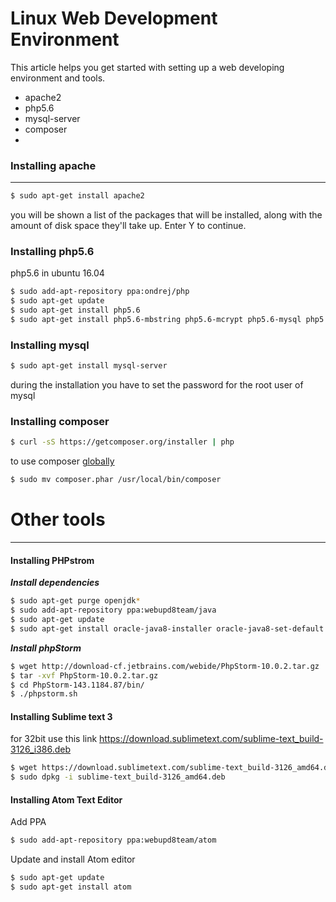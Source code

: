 # Linux Web Development Environment

This article helps you get started with setting up a web developing environment and tools.
  - apache2
  - php5.6
  - mysql-server
  - composer
  -

### Installing apache
___
```sh
$ sudo apt-get install apache2
```
you will be shown a list of the packages that will be installed, along with the amount of disk space they'll take up. Enter Y to continue.

### Installing php5.6
php5.6 in ubuntu 16.04
```sh
$ sudo add-apt-repository ppa:ondrej/php
$ sudo apt-get update
$ sudo apt-get install php5.6
$ sudo apt-get install php5.6-mbstring php5.6-mcrypt php5.6-mysql php5.6-xml php5.6-curl
```
### Installing mysql
```sh
$ sudo apt-get install mysql-server
```
during the installation you have to set the password for the root user of mysql

### Installing composer
```sh
$ curl -sS https://getcomposer.org/installer | php
```
to use composer [globally]
```sh
$ sudo mv composer.phar /usr/local/bin/composer
```
# Other tools
---

#### Installing PHPstrom

***Install dependencies***
```sh
$ sudo apt-get purge openjdk*
$ sudo add-apt-repository ppa:webupd8team/java
$ sudo apt-get update
$ sudo apt-get install oracle-java8-installer oracle-java8-set-default
```
***Install phpStorm***
```sh
$ wget http://download-cf.jetbrains.com/webide/PhpStorm-10.0.2.tar.gz
$ tar -xvf PhpStorm-10.0.2.tar.gz
$ cd PhpStorm-143.1184.87/bin/
$ ./phpstorm.sh
```

#### Installing Sublime text 3
for 32bit use this link https://download.sublimetext.com/sublime-text_build-3126_i386.deb
```sh
$ wget https://download.sublimetext.com/sublime-text_build-3126_amd64.deb
$ sudo dpkg -i sublime-text_build-3126_amd64.deb
```

#### Installing Atom Text Editor
Add PPA
```sh
$ sudo add-apt-repository ppa:webupd8team/atom
```
Update and install Atom editor
```sh
$ sudo apt-get update
$ sudo apt-get install atom
```

[globally]: <https://getcomposer.org/doc/00-intro.md#globally>
